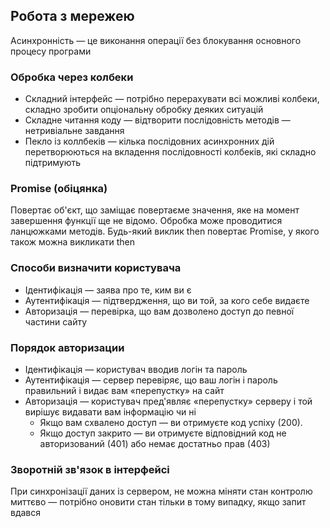 ## Робота з мережею

Асинхронність — це виконання операції без блокування основного процесу програми

### Обробка через колбеки

-   Складний інтерфейс — потрібно перерахувати всі можливі колбеки, складно зробити опціональну обробку деяких ситуацій
-   Складне читання коду — відтворити послідовність методів — нетривіальне завдання
-   Пекло із коллбеків — кілька послідовних асинхронних дій перетворюються на вкладення послідовності колбеків, які складно підтримують

### Promise (обіцянка)

Повертає об'єкт, що заміщає повертаєме значення, яке на момент завершення функції ще не відомо. Обробка може проводитися ланцюжками методів. Будь-який виклик then повертає Promise, у якого також можна викликати then

### Способи визначити користувача

-   Ідентифікація — заява про те, ким ви є
-   Аутентифікація — підтвердження, що ви той, за кого себе видаєте
-   Авторизація — перевірка, що вам дозволено доступ до певної частини сайту

### Порядок авторизации

-   Ідентифікація — користувач вводив логін та пароль
-   Аутентифікація — сервер перевіряє, що ваш логін і пароль правильний і видає вам «перепустку» на сайт
-   Авторизація — користувач пред'являє «перепустку» серверу і той вирішує видавати вам інформацію чи ні
    -   Якщо вам схвалено доступ — ви отримуєте код успіху (200).
    -   Якщо доступ закрито — ви отримуєте відповідний код не авторизований (401) або немає достатньо прав (403)

### Зворотній зв'язок в інтерфейсі

При синхронізації даних із сервером, не можна міняти стан контролю миттєво — потрібно оновити стан тільки в тому випадку, якщо запит вдався

